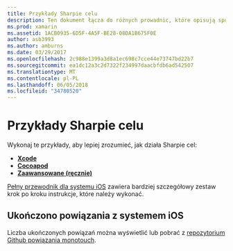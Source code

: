 ```yaml
---
title: Przykłady Sharpie celu
description: Ten dokument łącza do różnych prowadnic, które opisują sposób użycia narzędzia Sharpie cel, która pozwala zautomatyzować proces tworzenia powiązań C#, aby kod języka Objective-C.
ms.prod: xamarin
ms.assetid: 1ACB0935-6D5F-4A5F-BE28-08DA1B675F0E
author: asb3993
ms.author: amburns
ms.date: 03/29/2017
ms.openlocfilehash: 2c988e1399a3d8a1ec698c7cce44e73747bd22b7
ms.sourcegitcommit: ea1dc12a3c2d7322f234997daacbfdb6ad542507
ms.translationtype: MT
ms.contentlocale: pl-PL
ms.lasthandoff: 06/05/2018
ms.locfileid: "34780520"
---
```

# <a name="objective-sharpie-examples"></a>Przykłady Sharpie celu

Wykonaj te przykłady, aby lepiej zrozumieć, jak działa Sharpie cel:

- [**Xcode**](xcode.md)
- [**Cocoapod**](cocoapod.md)
- [**Zaawansowane (ręcznie)**](advanced.md)

[Pełny przewodnik dla systemu iOS](~/ios/platform/binding-objective-c/walkthrough.md) zawiera bardziej szczegółowy zestaw krok po kroku instrukcje, które należy wykonać.

## <a name="completed-ios-bindings"></a>Ukończono powiązania z systemem iOS

Liczba ukończonych powiązań można wyświetlić lub pobrać z [repozytorium Github powiązania monotouch](https://github.com/mono/monotouch-bindings/).

